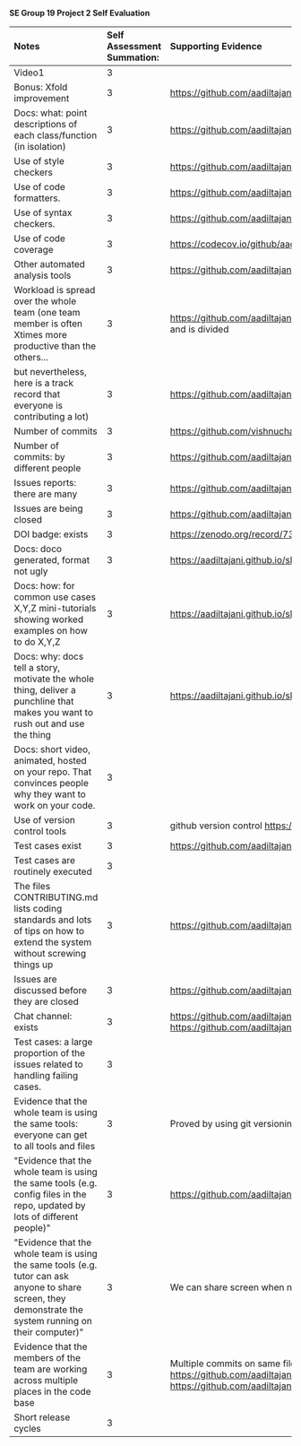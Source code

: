 **SE Group 19 Project 2 Self Evaluation**


| Notes                                                                                                                                                                                                             | Self Assessment Summation: | Supporting Evidence                                                                                          |
|:------------------------------------------------------------------------------------------------------------------------------------------------------------------------------------------------------------------|:---------------------------|:-------------------------------------------------------------------------------------------------------------|
| Video1                                                                                                                                                                                                            | 3                        ||     |
| Bonus: Xfold improvement	                                                                                                                                                                                                            | 3                        |  https://github.com/aadiltajani/slash#modified-workflow-and-scalability    |
| Docs: what: point descriptions of each class/function (in isolation)	                                                                                                        | 3                          | https://github.com/aadiltajani/slash                                                                         |
| Use of style checkers	                                                                                                                                                                                               | 3                          | https://github.com/aadiltajani/slash/blob/main/.github/workflows/main.yml                                    |
| Use of code formatters.	                                                                                                                                                                            | 3                          | https://github.com/aadiltajani/slash/blob/main/.github/workflows/main.yml                                    |
| Use of syntax checkers.	                                                                                                                                                                                   | 3                          | https://github.com/aadiltajani/slash/blob/main/.github/workflows/main.yml                                    |
| Use of code coverage                                                                                                                                                                                           | 3                          | https://codecov.io/github/aadiltajani/slash                                                                  |
| Other automated analysis tools                                                                                                                                                                                                | 3                          | https://github.com/aadiltajani/slash/blob/main/.github/workflows/main.yml                                    |
| Workload is spread over the whole team (one team member is often Xtimes more productive than the others...                                                                                                                                                                         | 3                          | https://github.com/aadiltajani/slash/pulse each file has multiple collaborators and is divided |
| but nevertheless, here is a track record that everyone is contributing a lot)                                                                                                                                            | 3                          | https://github.com/aadiltajani/slash/graphs/contributors                                                     |
| Number of commits                                                                                                               | 3                          | https://github.com/vishnuchalla/slash/compare/main...aadiltajani:slash:main                                                                        |
| Number of commits: by different people	                                                                                   | 3                          |                            https://github.com/aadiltajani/slash/pulse                          |
| Issues reports: there are many	                                                                                                     | 3                          | https://github.com/aadiltajani/slash/issues                                                                  |
| Issues are being closed	                                                                                                                                                                                      | 3                          | https://github.com/aadiltajani/slash/issues?q=is%3Aissue+is%3Aclosed                                                                  |
| DOI badge: exists                                                                                                                                                                                           | 3                          | https://zenodo.org/record/7395345#.Y46fh-zMK3I                                                               |
| Docs: doco generated, format not ugly                                                                                                                                                                                      | 3                          | https://aadiltajani.github.io/slash/src.html                                                                       |
| Docs: how: for common use cases X,Y,Z mini-tutorials showing worked examples on how to do X,Y,Z                                                                                                                                                                                           | 3                          | https://aadiltajani.github.io/slash/src.html                                                                         |
| Docs: why: docs tell a story, motivate the whole thing, deliver a punchline that makes you want to rush out and use the thing                                                                                                                                                                                            | 3                          | https://aadiltajani.github.io/slash/src.html and on readme  |
| Docs: short video, animated, hosted on your repo. That convinces people why they want to work on your code.                                                                                                                                                                             | 3                          || https://github.com/aadiltajani/slash/tree/main/assets video listed    |
| Use of version control tools                                                                                                                                                                                             | 3                         | github version control  https://github.com/aadiltajani/slash/      |
| Test cases exist	                                                                                                                                                                                             | 3                         |  https://github.com/aadiltajani/slash/tree/main/test   |
| Test cases are routinely executed                                                                                                                                                                                 | 3                          ||  https://github.com/aadiltajani/slash/blob/main/.github/workflows/main.yml       |
| The files CONTRIBUTING.md lists coding standards and lots of tips on how to extend the system without screwing things up                                                                                          | 3                          | https://github.com/aadiltajani/slash/blob/main/CONTRIBUTING.md                                               |
| Issues are discussed before they are closed                                                                                                                                                                       | 3                          |https://github.com/aadiltajani/slash/issues?q=is%3Aissue+is%3Aclosed                                                                  |
| Chat channel: exists                                                                                                                                                                                              | 3                          | https://github.com/aadiltajani/slash/blob/main/docs/chat%20channel.png  https://github.com/aadiltajani/slash/blob/main/docs/chat%20channel%201.png                                     |
| Test cases: a large proportion of the issues related to handling failing cases.                                                                                                                                   | 3                         ||  testing is carried out manually and with automated tools onn every commit and issuess are visible and discussed and visible on issues page https://github.com/aadiltajani/slash/issues/7  https://github.com/aadiltajani/slash/issues/3 |
| Evidence that the whole team is using the same tools: everyone can get to all tools and files                                                                                                                     | 3                          | Proved by using git versioning                                                                           |
| "Evidence that the whole team is using the same tools (e.g. config files in the repo, updated by lots of different people)"                                                                                       | 3                          | https://github.com/aadiltajani/slash/tree/main/src                                              |
| "Evidence that the whole team is using the same tools (e.g. tutor can ask anyone to share screen, they demonstrate the system running on their computer)"                                                         | 3                          |We can share screen when needed   |
| Evidence that the members of the team are working across multiple places in the code base                                                                                                                         | 3                          | Multiple commits on same files by different people  https://github.com/aadiltajani/slash/blob/main/src/google_scrapper.py   https://github.com/aadiltajani/slash/blob/main/.github/workflows/main.yml                                                      |
| Short release cycles                                                                                                                                                                                              | 3                          || 	evident from commit history of source files    |

